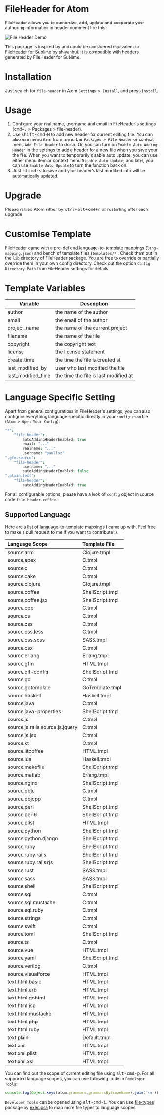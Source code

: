 <!--
@Author: Guan Gui <guiguan>
@Date:   2016-01-21T00:47:29+11:00
@Email:  root@guiguan.net
@Last modified by:   guiguan
@Last modified time: 2016-11-08T17:44:49+11:00
-->
# FileHeader for Atom
FileHeader allows you to customize, add, update and cooperate your authoring information in header comment like this:

![File Header Demo](https://raw.githubusercontent.com/guiguan/file-header/master/demo.gif)

This package is inspired by and could be considered equivalent to [FileHeader for Sublime](https://github.com/shiyanhui/FileHeader) by [shiyanhui](https://github.com/shiyanhui). It is compatible with headers generated by FileHeader for Sublime.

# Installation
Just search for `file-header` in Atom `Settings > Install`, and press `Install`.

# Usage
1. Configure your real name, username and email in FileHeader's settings (<kbd>cmd+,</kbd> > Packages > file-header).
2. Use <kbd>shift-cmd-H</kbd> to add new header for current editing file. You can also use menu item from menu bar `Packages > File Header` or context menu `Add File Header` to do so. Or, you can turn on `Enable Auto Adding Header` in the settings to add a header for a new file when you save your the file. When you want to temporarily disable auto update, you can use either menu item or context menu `Disable Auto Update`, and later, you can use `Enable Auto Update` to turn the function back on.
3. Just hit <kbd>cmd-s</kbd> to save and your header's last modified info will be automatically updated.

# Upgrade
Please reload Atom either by <kbd>ctrl+alt+cmd+r</kbd> or restarting after each upgrade

# Customise Template
FileHeader came with a pre-defiend language-to-template mappings (`lang-mapping.json`) and bunch of template files (`templates/*`). Check them out in the `lib` directory of FileHeader package. You are free to override or partially override them in your own config directory. Check out the option `Config Directory Path` from FileHeader settings for details.

# Template Variables
| Variable           | Description                             |
|--------------------|-----------------------------------------|
| author             | the name of the author                  |
| email              | the email of the author                 |
| project_name       | the name of the current project         |
| filename           | the name of the file                    |
| copyright          | the copyright text                      |
| license            | the license statement                   |
| create_time        | the time the file is created at         |
| last_modified_by   | user who last modified the file         |
| last_modified_time | the time the file is last modified at   |

# Language Specific Setting
Apart from general configurations in FileHeader's settings, you can also configure everything language specific directly in your `config.cson` file (`Atom > Open Your Config`):

```CoffeeScript
"*":
    "file-header":
        autoAddingHeaderEnabled: true
        email: "..."
        realname: "..."
        username: "paulloz"
".gfm.source":
    "file-header":
        username: "..."
        autoAddingHeaderEnabled: false
".plain.text":
    "file-header":
        autoAddingHeaderEnabled: true
```

For all configurable options, please have a look of `config` object in source code `file-header.coffee`.

## Supported Language
Here are a list of language-to-template mappings I came up with. Feel free to make a pull request to me if you want to contribute :).

| Language Scope | Template File |
| :------------- | :------------ |
|source.arm|Clojure.tmpl|
|source.apex|C.tmpl|
|source.c|C.tmpl|
|source.cake|C.tmpl|
|source.clojure|Clojure.tmpl|
|source.coffee|ShellScript.tmpl|
|source.coffee.jsx|ShellScript.tmpl|
|source.cpp|C.tmpl|
|source.cs|C.tmpl|
|source.css|C.tmpl|
|source.css.less|C.tmpl|
|source.css.scss|SASS.tmpl|
|source.csx|C.tmpl|
|source.erlang|Erlang.tmpl|
|source.gfm|HTML.tmpl|
|source.git-config|ShellScript.tmpl|
|source.go|C.tmpl|
|source.gotemplate|GoTemplate.tmpl|
|source.haskell|Haskell.tmpl|
|source.java|C.tmpl|
|source.java-properties|ShellScript.tmpl|
|source.js|C.tmpl|
|source.js.rails source.js.jquery|C.tmpl|
|source.js.jsx|C.tmpl|
|source.kt|C.tmpl|
|source.litcoffee|HTML.tmpl|
|source.lua|Haskell.tmpl|
|source.makefile|ShellScript.tmpl|
|source.matlab|Erlang.tmpl|
|source.nginx|ShellScript.tmpl|
|source.objc|C.tmpl|
|source.objcpp|C.tmpl|
|source.perl|ShellScript.tmpl|
|source.perl6|ShellScript.tmpl|
|source.plist|HTML.tmpl|
|source.python|ShellScript.tmpl|
|source.python.django|ShellScript.tmpl|
|source.ruby|ShellScript.tmpl|
|source.ruby.rails|ShellScript.tmpl|
|source.ruby.rails.rjs|ShellScript.tmpl|
|source.rust|SASS.tmpl|
|source.sass|SASS.tmpl|
|source.shell|ShellScript.tmpl|
|source.sql|C.tmpl|
|source.sql.mustache|C.tmpl|
|source.sql.ruby|C.tmpl|
|source.strings|C.tmpl|
|source.swift|C.tmpl|
|source.toml|ShellScript.tmpl|
|source.ts|C.tmpl|
|source.vue|HTML.tmpl|
|source.yaml|ShellScript.tmpl|
|source.verilog|C.tmpl|
|source.visualforce|HTML.tmpl|
|text.html.basic|HTML.tmpl|
|text.html.erb|HTML.tmpl|
|text.html.gohtml|HTML.tmpl|
|text.html.jsp|HTML.tmpl|
|text.html.mustache|HTML.tmpl|
|text.html.php|HTML.tmpl|
|text.html.ruby|HTML.tmpl|
|text.plain|Default.tmpl|
|text.xml|HTML.tmpl|
|text.xml.plist|HTML.tmpl|
|text.xml.xsl|HTML.tmpl|

You can find out the scope of current editing file using <kbd>alt-cmd-p</kbd>. For all supported language scopes, you can use following code in `Developer Tools`:

```js
console.log(Object.keys(atom.grammars.grammarsByScopeName).join('\n'))
```

`Developer Tools` can be opened using <kbd>alt-cmd-i</kbd>. You can use  [file-types](https://atom.io/packages/file-types) package by [execjosh](https://github.com/execjosh) to map more file types to language scopes.

<!-- Piwik Image Tracker-->
<img src="http://piwik.guiguan.net/piwik.php?idsite=4&rec=1" style="border:0" alt="" />
<!-- End Piwik -->
